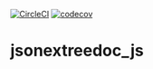 [![CircleCI](https://circleci.com/gh/jianwu/jsonextreedoc_js.svg?style=svg)](https://circleci.com/gh/jianwu/jsonextreedoc_js)
[![codecov](https://codecov.io/gh/jianwu/jsonextreedoc_js/branch/master/graph/badge.svg)](https://codecov.io/gh/jianwu/jsonextreedoc_js)

# jsonextreedoc_js

